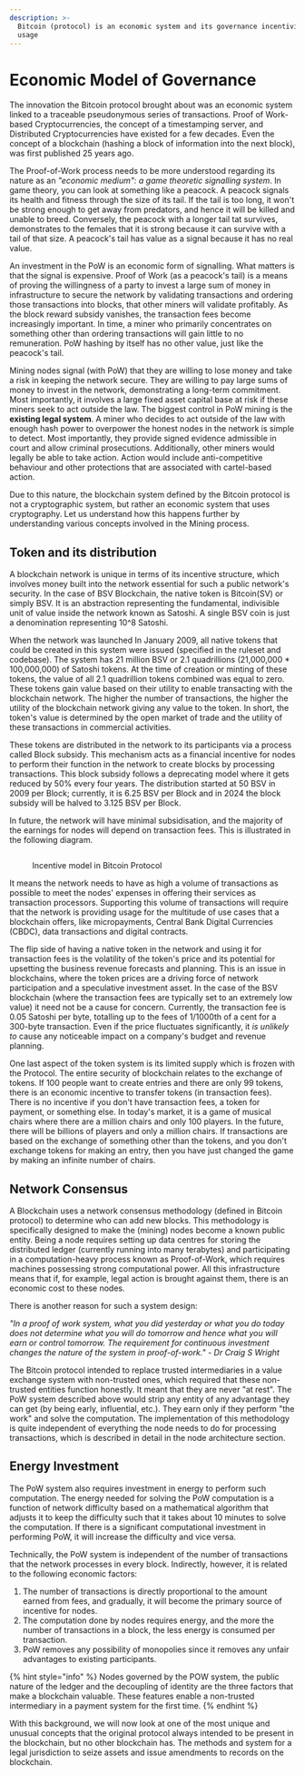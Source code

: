 ```yaml
---
description: >-
  Bitcoin (protocol) is an economic system and its governance incentivises its
  usage
---
```


# Economic Model of Governance

The innovation the Bitcoin protocol brought about was an economic system linked to a traceable pseudonymous series of transactions. Proof of Work-based Cryptocurrencies, the concept of a timestamping server, and Distributed Cryptocurrencies have existed for a few decades. Even the concept of a blockchain (hashing a block of information into the next block), was first published 25 years ago.

The Proof-of-Work process needs to be more understood regarding its nature as an _"economic medium": a game theoretic signalling system_. In game theory, you can look at something like a peacock. A peacock signals its health and fitness through the size of its tail. If the tail is too long, it won't be strong enough to get away from predators, and hence it will be killed and unable to breed. Conversely, the peacock with a longer tail tat survives, demonstrates to the females that it is strong because it can survive with a tail of that size. A peacock's tail has value as a signal because it has no real value.

An investment in the PoW is an economic form of signalling. What matters is that the signal is expensive. Proof of Work (as a peacock's tail) is a means of proving the willingness of a party to invest a large sum of money in infrastructure to secure the network by validating transactions and ordering those transactions into blocks, that other miners will validate profitably. As the block reward subsidy vanishes, the transaction fees become increasingly important. In time, a miner who primarily concentrates on something other than ordering transactions will gain little to no remuneration. PoW hashing by itself has no other value, just like the peacock's tail.

Mining nodes signal (with PoW) that they are willing to lose money and take a risk in keeping the network secure. They are willing to pay large sums of money to invest in the network, demonstrating a long-term commitment. Most importantly, it involves a large fixed asset capital base at risk if these miners seek to act outside the law. The biggest control in PoW mining is the **existing legal system**. A miner who decides to act outside of the law with enough hash power to overpower the honest nodes in the network is simple to detect. Most importantly, they provide signed evidence admissible in court and allow criminal prosecutions. Additionally, other miners would legally be able to take action. Action would include anti-competitive behaviour and other protections that are associated with cartel-based action.

Due to this nature, the blockchain system defined by the Bitcoin protocol is not a cryptographic system, but rather an economic system that uses cryptography. Let us understand how this happens further by understanding various concepts involved in the Mining process.

## **Token and its distribution**

A blockchain network is unique in terms of its incentive structure, which involves money built into the network essential for such a public network's security. In the case of BSV Blockchain, the native token is Bitcoin(SV) or simply BSV. It is an abstraction representing the fundamental, indivisible unit of value inside the network known as Satoshi. A single BSV coin is just a denomination representing 10^8 Satoshi.

When the network was launched In January 2009, all native tokens that could be created in this system were issued (specified in the ruleset and codebase). The system has 21 million BSV or 2.1 quadrillions (21,000,000 \* 100,000,000) of Satoshi tokens. At the time of creation or minting of these tokens, the value of all 2.1 quadrillion tokens combined was equal to zero. These tokens gain value based on their utility to enable transacting with the blockchain network. The higher the number of transactions, the higher the utility of the blockchain network giving any value to the token. In short, the token's value is determined by the open market of trade and the utility of these transactions in commercial activities.

These tokens are distributed in the network to its participants via a process called Block subsidy. This mechanism acts as a financial incentive for nodes to perform their function in the network to create blocks by processing transactions. This block subsidy follows a deprecating model where it gets reduced by 50% every four years. The distribution started at 50 BSV in 2009 per Block; currently, it is 6.25 BSV per Block and in 2024 the block subsidy will be halved to 3.125 BSV per Block.

In future, the network will have minimal subsidisation, and the majority of the earnings for nodes will depend on transaction fees. This is illustrated in the following diagram.

<figure><img src="../.gitbook/assets/BlockchainGovernance_Slide06.png" alt=""><figcaption><p>Incentive model in Bitcoin Protocol</p></figcaption></figure>

It means the network needs to have as high a volume of transactions as possible to meet the nodes' expenses in offering their services as transaction processors. Supporting this volume of transactions will require that the network is providing usage for the multitude of use cases that a blockchain offers, like micropayments, Central Bank Digital Currencies (CBDC), data transactions and digital contracts.

The flip side of having a native token in the network and using it for transaction fees is the volatility of the token's price and its potential for upsetting the business revenue forecasts and planning. This is an issue in blockchains, where the token prices are a driving force of network participation and a speculative investment asset. In the case of the BSV blockchain (where the transaction fees are typically set to an extremely low value) it need not be a cause for concern. Currently, the transaction fee is 0.05 Satoshi per byte, totalling up to the fees of 1/1000th of a cent for a 300-byte transaction. Even if the price fluctuates significantly, it _is unlikely to_ cause any noticeable impact on a company's budget and revenue planning.

One last aspect of the token system is its limited supply which is frozen with the Protocol. The entire security of blockchain relates to the exchange of tokens. If 100 people want to create entries and there are only 99 tokens, there is an economic incentive to transfer tokens (in transaction fees). There is no incentive if you don't have transaction fees, a token for payment, or something else. In today's market, it is a game of musical chairs where there are a million chairs and only 100 players. In the future, there will be billions of players and only a million chairs. If transactions are based on the exchange of something other than the tokens, and you don't exchange tokens for making an entry, then you have just changed the game by making an infinite number of chairs.

## **Network Consensus**

A Blockchain uses a network consensus methodology (defined in Bitcoin protocol) to determine who can add new blocks. This methodology is specifically designed to make the (mining) nodes become a known public entity. Being a node requires setting up data centres for storing the distributed ledger (currently running into many terabytes) and participating in a computation-heavy process known as Proof-of-Work, which requires machines possessing strong computational power. All this infrastructure means that if, for example, legal action is brought against them, there is an economic cost to these nodes.

There is another reason for such a system design:

_"In a proof of work system, what you did yesterday or what you do today does not determine what you will do tomorrow and hence what you will earn or control tomorrow. The requirement for continuous investment changes the nature of the system in proof-of-work." - Dr Craig S Wright_

The Bitcoin protocol intended to replace trusted intermediaries in a value exchange system with non-trusted ones, which required that these non-trusted entities function honestly. It meant that they are never "at rest". The PoW system described above would strip any entity of any advantage they can get (by being early, influential, etc.). They earn only if they perform "the work" and solve the computation. The implementation of this methodology is quite independent of everything the node needs to do for processing transactions, which is described in detail in the node architecture section.

## **Energy Investment**

The PoW system also requires investment in energy to perform such computation. The energy needed for solving the PoW computation is a function of network difficulty based on a mathematical algorithm that adjusts it to keep the difficulty such that it takes about 10 minutes to solve the computation. If there is a significant computational investment in performing PoW, it will increase the difficulty and vice versa.

Technically, the PoW system is independent of the number of transactions that the network processes in every block. Indirectly, however, it is related to the following economic factors:

1. The number of transactions is directly proportional to the amount earned from fees, and gradually, it will become the primary source of incentive for nodes.
2. The computation done by nodes requires energy, and the more the number of transactions in a block, the less energy is consumed per transaction.
3. PoW removes any possibility of monopolies since it removes any unfair advantages to existing participants.

{% hint style="info" %}
Nodes governed by the POW system, the public nature of the ledger and the decoupling of identity are the three factors that make a blockchain valuable. These features enable a non-trusted intermediary in a payment system for the first time.
{% endhint %}

With this background, we will now look at one of the most unique and unusual concepts that the original protocol always intended to be present in the blockchain, but no other blockchain has. The methods and system for a legal jurisdiction to seize assets and issue amendments to records on the blockchain.
